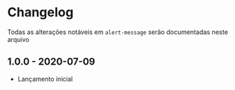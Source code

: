 # Changelog

Todas as alterações notáveis em `alert-message` serão documentadas neste arquivo

## 1.0.0 - 2020-07-09

- Lançamento inicial
